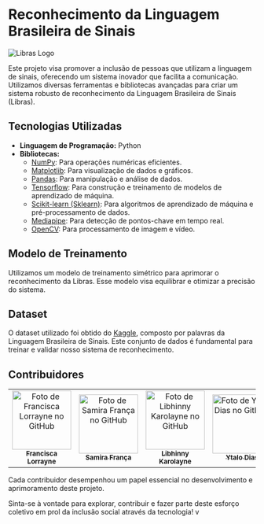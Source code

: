 # Reconhecimento da Linguagem Brasileira de Sinais

![Libras Logo](https://www.gov.br/mdh/pt-br/ondh/centrais-de-conteudo/imagens/libras.png/@@images/image)

Este projeto visa promover a inclusão de pessoas que utilizam a linguagem de sinais, oferecendo um sistema inovador que facilita a comunicação. Utilizamos diversas ferramentas e bibliotecas avançadas para criar um sistema robusto de reconhecimento da Linguagem Brasileira de Sinais (Libras).

## Tecnologias Utilizadas
- **Linguagem de Programação:** Python
- **Bibliotecas:**
  - [NumPy](https://numpy.org/): Para operações numéricas eficientes.
  - [Matplotlib](https://matplotlib.org/): Para visualização de dados e gráficos.
  - [Pandas](https://pandas.pydata.org/): Para manipulação e análise de dados.
  - [Tensorflow](https://www.tensorflow.org/): Para construção e treinamento de modelos de aprendizado de máquina.
  - [Scikit-learn (Sklearn)](https://scikit-learn.org/): Para algoritmos de aprendizado de máquina e pré-processamento de dados.
  - [Mediapipe](https://mediapipe.dev/): Para detecção de pontos-chave em tempo real.
  - [OpenCV](https://opencv.org/): Para processamento de imagem e vídeo.

## Modelo de Treinamento
Utilizamos um modelo de treinamento simétrico para aprimorar o reconhecimento da Libras. Esse modelo visa equilibrar e otimizar a precisão do sistema.

## Dataset
O dataset utilizado foi obtido do [Kaggle](https://www.kaggle.com/datasets/alvarole/brazilian-sign-language-words-recognition?resource=download), composto por palavras da Linguagem Brasileira de Sinais. Este conjunto de dados é fundamental para treinar e validar nosso sistema de reconhecimento.

## Contribuidores
<table align="center">
  <tr>    
    <td align="center">
      <a href="https://github.com/franciscalorraynes">
        <img src="https://avatars.githubusercontent.com/u/104534319?v=4" 
        width="120px;" alt="Foto de Francisca Lorrayne no GitHub"/><br>
        <sub>
          <b>Francisca Lorrayne</b>
         </sub>
      </a>
    </td>
    <td align="center">
      <a href="https://github.com/samirafq">
        <img src="https://avatars.githubusercontent.com/u/111064435?v=4" 
        width="120px;" alt="Foto de Samira França no GitHub"/><br>
        <sub>
          <b>Samira França</b>
         </sub>
      </a>
    </td>
    <td align="center">
      <a href="https://github.com/Libhinny">
        <img src="https://avatars.githubusercontent.com/u/101879772?v=4" 
        width="120px;" alt="Foto de Libhinny Karolayne no GitHub"/><br>
        <sub>
          <b>Libhinny Karolayne</b>
         </sub>
      </a>
    </td>
    <td align="center">
      <a href="https://github.com/YT4l0">
        <img src="https://avatars.githubusercontent.com/u/108036187?v=4" 
        width="120px;" alt="Foto de Ytalo Dias no GitHub"/><br>
        <sub>
          <b>Ytalo Dias</b>
         </sub>
      </a>
    </td>
  </tr>
</table>

Cada contribuidor desempenhou um papel essencial no desenvolvimento e aprimoramento deste projeto.

Sinta-se à vontade para explorar, contribuir e fazer parte deste esforço coletivo em prol da inclusão social através da tecnologia!
v
